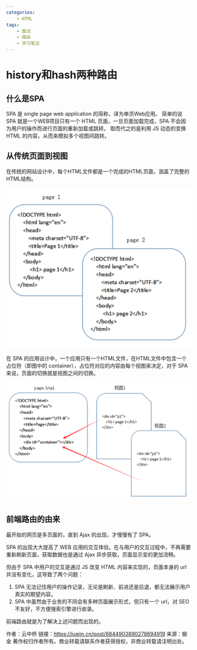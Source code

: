 ```yaml
---
categories:
    - HTML
tags:
    - 面试
    - 路由
    - 学习笔记
---
```


# history和hash两种路由

## 什么是SPA

SPA 是 single page web application 的简称，译为单页Web应用。
简单的说 SPA 就是一个WEB项目只有一个 HTML 页面，一旦页面加载完成，SPA 不会因为用户的操作而进行页面的重新加载或跳转。 取而代之的是利用 JS 动态的变换 HTML 的内容，从而来模拟多个视图间跳转。

## 从传统页面到视图

在传统的网站设计中，每个HTML文件都是一个完成的HTML页面，涵盖了完整的HTML结构。

![](images/chuantong.png)

在 SPA 的应用设计中，一个应用只有一个HTML文件，在HTML文件中包含一个占位符（即图中的 container），占位符对应的内容由每个视图来决定，对于 SPA 来说，页面的切换就是视图之间的切换。

![](images/spa.png)

## 前端路由的由来

最开始的网页是多页面的，直到 Ajax 的出现，才慢慢有了 SPA。

SPA 的出现大大提高了 WEB 应用的交互体验。在与用户的交互过程中，不再需要重新刷新页面，获取数据也是通过 Ajax 异步获取，页面显示变的更加流畅。

但由于 SPA 中用户的交互是通过 JS 改变 HTML 内容来实现的，页面本身的 url 并没有变化，这导致了两个问题：

1. SPA 无法记住用户的操作记录，无论是刷新、前进还是后退，都无法展示用户真实的期望内容。
2. SPA 中虽然由于业务的不同会有多种页面展示形式，但只有一个 url，对 SEO 不友好，不方便搜索引擎进行收录。

前端路由就是为了解决上述问题而出现的。


作者：云中桥
链接：https://juejin.cn/post/6844903890278694919
来源：掘金
著作权归作者所有。商业转载请联系作者获得授权，非商业转载请注明出处。
